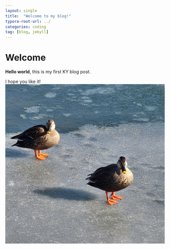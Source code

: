 ```yaml
---
layout: single
title:  "Welcome to my blog!"
typora-root-url: ../
categories: coding
tag: [blog, jekyll]
---
```


# Welcome

**Hello world**, this is my first KY blog post.

I hope you like it!<img src="../images/2024-01-25-first/KakaoTalk_20240125_002507760.jpg" alt="KakaoTalk_20240125_002507760" style="zoom:80%;" />
